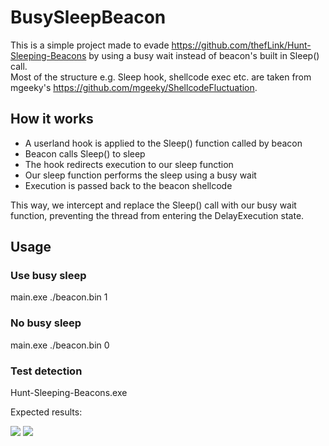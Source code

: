 # BusySleepBeacon

This is a simple project made to evade https://github.com/thefLink/Hunt-Sleeping-Beacons by using a busy wait instead of beacon's built in Sleep() call.  
Most of the structure e.g.  Sleep hook, shellcode exec etc. are taken from mgeeky's https://github.com/mgeeky/ShellcodeFluctuation.

## How it works

- A userland hook is applied to the Sleep() function called by beacon
- Beacon calls Sleep() to sleep
- The hook redirects execution to our sleep function
- Our sleep function performs the sleep using a busy wait
- Execution is passed back to the beacon shellcode

This way, we intercept and replace the Sleep() call with our busy wait function, preventing the thread from entering the DelayExecution state.

## Usage
### Use busy sleep
main.exe ./beacon.bin 1
### No busy sleep
main.exe ./beacon.bin 0

### Test detection
Hunt-Sleeping-Beacons.exe

Expected results:

![](https://i.imgur.com/OMgMQMa.png)
![](https://i.imgur.com/fxyvbtL.png)
